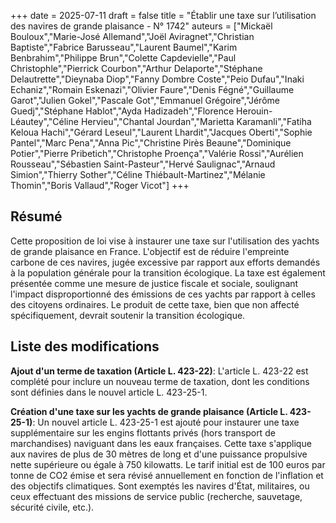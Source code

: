 +++
date = 2025-07-11
draft = false
title = "Établir une taxe sur l’utilisation des navires de grande plaisance - N° 1742"
auteurs = ["Mickaël Bouloux","Marie-José Allemand","Joël Aviragnet","Christian Baptiste","Fabrice Barusseau","Laurent Baumel","Karim Benbrahim","Philippe Brun","Colette Capdevielle","Paul Christophle","Pierrick Courbon","Arthur Delaporte","Stéphane Delautrette","Dieynaba Diop","Fanny Dombre Coste","Peio Dufau","Inaki Echaniz","Romain Eskenazi","Olivier Faure","Denis Fégné","Guillaume Garot","Julien Gokel","Pascale Got","Emmanuel Grégoire","Jérôme Guedj","Stéphane Hablot","Ayda Hadizadeh","Florence Herouin-Léautey","Céline Hervieu","Chantal Jourdan","Marietta Karamanli","Fatiha Keloua Hachi","Gérard Leseul","Laurent Lhardit","Jacques Oberti","Sophie Pantel","Marc Pena","Anna Pic","Christine Pirès Beaune","Dominique Potier","Pierre Pribetich","Christophe Proença","Valérie Rossi","Aurélien Rousseau","Sébastien Saint-Pasteur","Hervé Saulignac","Arnaud Simion","Thierry Sother","Céline Thiébault-Martinez","Mélanie Thomin","Boris Vallaud","Roger Vicot"]
+++

## Résumé

Cette proposition de loi vise à instaurer une taxe sur l'utilisation des yachts de grande plaisance en France. L'objectif est de réduire l'empreinte carbone de ces navires, jugée excessive par rapport aux efforts demandés à la population générale pour la transition écologique. La taxe est également présentée comme une mesure de justice fiscale et sociale, soulignant l'impact disproportionné des émissions de ces yachts par rapport à celles des citoyens ordinaires. Le produit de cette taxe, bien que non affecté spécifiquement, devrait soutenir la transition écologique.

## Liste des modifications

**Ajout d'un terme de taxation (Article L. 423-22)**: L'article L. 423-22 est complété pour inclure un nouveau terme de taxation, dont les conditions sont définies dans le nouvel article L. 423-25-1.

**Création d'une taxe sur les yachts de grande plaisance (Article L. 423-25-1)**: Un nouvel article L. 423-25-1 est ajouté pour instaurer une taxe supplémentaire sur les engins flottants privés (hors transport de marchandises) naviguant dans les eaux françaises. Cette taxe s'applique aux navires de plus de 30 mètres de long et d'une puissance propulsive nette supérieure ou égale à 750 kilowatts. Le tarif initial est de 100 euros par tonne de CO2 émise et sera révisé annuellement en fonction de l'inflation et des objectifs climatiques. Sont exemptés les navires d'État, militaires, ou ceux effectuant des missions de service public (recherche, sauvetage, sécurité civile, etc.).
